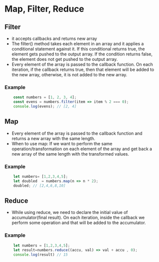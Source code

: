 # Map, Filter, Reduce
## Filter
- it accepts callbacks and returns new array
- The filter() method takes each element in an array and it applies a conditional statement against it. If this conditional returns true, the element gets pushed to the output array. If the condition returns false, the element does not get pushed to the output array.
- Every element of the array is passed to the callback function. On each iteration, if the callback returns true, then that element will be added to the new array, otherwise, it is not added to the new array.

### Example
```javascript
    const numbers = [1, 2, 3, 4];
    const evens = numbers.filter(item => item % 2 === 0);
    console.log(evens); // [2, 4]
```
## Map
- Every element of the array is passed to the callback function and returns a new array with the same length.
- When to use map: If we want to perform the same operation/transformation on each element of the array and get back a new array of the same length with the transformed values.
### Example
```javascript
    let numbers= [1,2,3,4,5];
    let doubled  = numbers.map(n => n * 2);
    doubled; // [2,4,6,8,10]
```

## Reduce
- While using reduce, we need to declare the initial value of accumulator(final result). On each iteration, inside the callback we perform some operation and that will be added to the accumulator.
### Example
```javascript
    let numbers = [1,2,3,4,5];
    let result=numbers.reduce((accu, val) => val + accu , 0);
    console.log(result) // 15
```